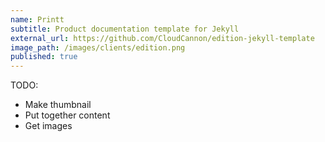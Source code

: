 ```yaml
---
name: Printt
subtitle: Product documentation template for Jekyll
external_url: https://github.com/CloudCannon/edition-jekyll-template
image_path: /images/clients/edition.png
published: true
---
```


TODO:
- Make thumbnail
- Put together content
- Get images
